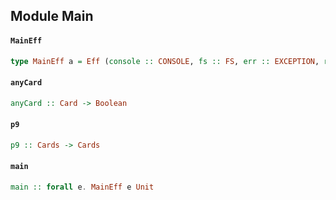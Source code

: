 ## Module Main

#### `MainEff`

``` purescript
type MainEff a = Eff (console :: CONSOLE, fs :: FS, err :: EXCEPTION, random :: RANDOM | a)
```

#### `anyCard`

``` purescript
anyCard :: Card -> Boolean
```

#### `p9`

``` purescript
p9 :: Cards -> Cards
```

#### `main`

``` purescript
main :: forall e. MainEff e Unit
```



